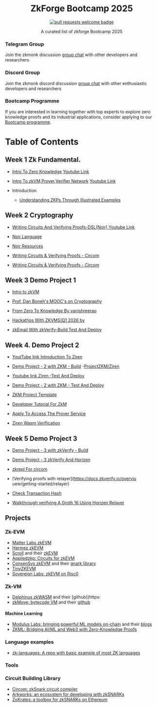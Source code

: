 <div align="center">
  <h1 align="center">ZkForge Bootcamp 2025</h1>
  <p align="center">
    <a href="http://makeapullrequest.com">
      <img alt="pull requests welcome badge" src="https://img.shields.io/badge/PRs-welcome-brightgreen.svg?style=flat">
    </a>
  </p>

  <p align="center">A curated list of zkforge Bootcamp 2025 </p>
</div>

### Telegram Group
Join the zkmonk discussion [group chat](https://t.me/+D1eJ7No8srI3YTQx) with other developers and researchers

### Discord Group
Join the zkmonk discord discussion [group chat](https://discord.gg/KWXHrK6r) with other enthusiastic developers and researchers

### Bootcamp Programme
If you are interested in learning together with top experts to explore zero knowledge proofs and its industrial applications, consider applying to our [Bootcamp programme](https://zkmonk.org/). 

Table of Contents
================= 

## Week 1 Zk Fundamental.

- [Intro To Zero Knowledge](https://docs.google.com/presentation/d/1dfLZ0f6lROO-z8pj_qEGPhX97YB7Wug8OJ3PjWKCTKg/edit?usp=sharing) [Youtube Link](https://youtu.be/miIOJFkGcY4?si=LLEzFAezFy9bdh8y)

- [Intro To zkVM,Prover,Verifier Network](https://docs.google.com/presentation/d/1Lq1SspCLD52O65VYbMikrV5dPtnrW1NY2SBRoL6_3MQ/edit?slide=id.p#slide=id.p) [Youtube Link](https://youtu.be/A6RMcm8xYTM)


- Introduction
  - [Understanding ZKPs Through Illustrated Examples](https://blog.goodaudience.com/understanding-zero-knowledge-proofs-through-simple-examples-df673f796d99)
  
## Week 2 Cryptography
  
  - [Writing Circuits And Verifying Proofs-DSL(Noir) Youtube Link](https://www.youtube.com/watch?v=eHCpbtLQFlg)
 - [Noir Language](https://noir-lang.org/)
 - [Noir Resources](https://github.com/noir-lang/awesome-noir)

 - [Writing Circuits & Verifying Proofs - Circom](https://docs.circom.io/getting-started/proving-circuits/)
 - [Writing Circuits & Verifying Proofs - Circom](https://docs.circom.io/getting-started/writing-circuits/)


## Week 3 Demo Project 1
  - [Intro to zkVM](https://youtu.be/rdmbySXu-jM?si=VHWa_Da4kItUD9Rx)
  - [Prof. Dan Boneh's MOOC's on Cryptography](https://t.co/D01tCy4Yuw)
  - [From Zero To Knowledge By vanishreerao](https://www.hozk.io/education)
  - [Hackathos With ZKVMS(Q1 2026 by](https://x.com/fermah_xyz)


  - [zkEmail With zkVerify-Build,Test And Deploy](https://youtu.be/ybMZ4tp45U4?si=QDCE_rYT-au5LnV_)
    

## Week 4. Demo Project 2
  - [YoutTube link Introduction To Ziren](https://youtu.be/4U-TcXs9A3Y?si=0r0o4nMbc5uMIJU3)
  - [Demo Project - 2 with ZKM - Build](https://docs.zkm.io/)
  -[ProjectZKM/Ziren](https://github.com/ProjectZKM/Ziren/tree/main/examples)

  - [Youtube link Ziren -Test And Deploy](https://youtu.be/S-vMFnBEVxg?si=hh5r5qAe8w60lTqK)
  - [Demo Project - 2 with ZKM - Test And Deploy](https://github.com/ProjectZKM/zkm)
  - [ZKM Project Template](https://github.com/ProjectZKM/zkm-project-template)
  - [Developer Tutorial For ZkM](https://docs.zkm.io/dev/overview.html)
  - [Apply To Access The Prover Service](https://www.zkm.io/apply)
  - [Ziren Wasm Verification](https://github.com/ProjectZKM/ziren-wasm-verifier)


## Week 5 Demo Project 3
  
  - [Demo Project - 3 with zkVerify - Build](https://docs.google.com/presentation/d/1we1RhSw8wMKPvwIo_2igbdmOXXT1prSN/edit?usp=sharing&ouid=112618779505767022621&rtpof=true&sd=true)

  - [Demo Project - 3 zkVerify And Horizen](https://docs.zkverify.io/overview/getting-started/generating-proof)
  - [zkrepl For circom](https://zkrepl.dev/)
  - [Verifying proofs with relayer](https://docs.zkverify.io/overviu
    uew/getting-started/relayer)
  - [Check Transaction Hash](https://zkverify-testnet.subscan.io/) 
  - [Walkthrough verifying A Groth 16 Using Horizen Relayer](https://x.com/0xMilica/status/1936141567992979831)



   






## Projects

### Zk-EVM

- [Matter Labs zkEVM](https://blog.matter-labs.io/unisync-a-port-of-uniswap-v2-on-the-zkevm-b12954748504)
- [Hermez zkEVM](https://blog.hermez.io/introducing-hermez-zkevm/)
- [Scroll](https://hackmd.io/@yezhang/S1sJ2cEWY) and their [zkEVM](https://hackmd.io/@yezhang/S1_KMMbGt)
- [Appliedzkp: Circuits for zkEVM](https://github.com/appliedzkp/zkevm-circuits)
- [ConsenSys zkEVM](https://ethresear.ch/uploads/short-url/3DM8kjFfIG6PHXu4qpYpmujXgme.pdf) and their [gnark library](https://github.com/consensys/gnark)
- [TinyZKEVM](https://github.com/leonardoalt/tinyzkevm)
- [Sovereign Labs: zkEVM on Risc0](https://github.com/Sovereign-Labs/ethereum-vpm)

### Zk-VM

- [Delphinus zkWASM](https://delphinuslab.com/zk-wasm/) and their [github](https:
- [zkMove: bytecode VM](https://www.zkmove.net/) and their [github](https://github.com/young-rocks/zkmove)

#### Machine Learning

- [Modulus Labs: bringing powerful ML models on-chain](https://www.moduluslabs.xyz/) and their [blogs](https://medium.com/@ModulusLabs)
- [ZKML: Bridging AI/ML and Web3 with Zero-Knowledge Proofs](https://hackmd.io/@cathie/zkml)

### Language examples

- [zk-languages: A repo with basic example of most ZK languages](https://github.com/microbecode/zk-languages)

### Tools

### Circuit Building Library

- [Circom: zkSnark circuit compiler](https://github.com/iden3/circom)
- [Arkworks: an ecosystem for developing with zkSNARKs](https://github.com/arkworks-rs)
- [ZoKrates: a toolbox for zkSNARKs on Ethereum](https://zokrates.github.io/)

